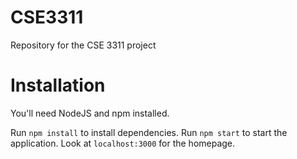 # CSE3311
Repository for the CSE 3311 project


# Installation
You'll need NodeJS and npm installed.

Run `npm install` to install dependencies. Run `npm start` to start the application. Look at `localhost:3000` for the homepage.

